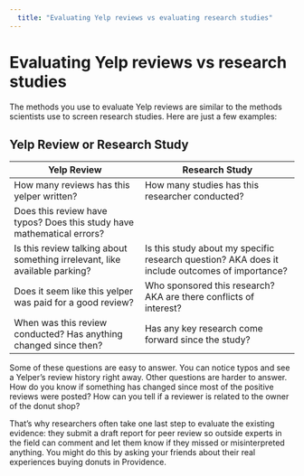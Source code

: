 ```yaml
---
  title: "Evaluating Yelp reviews vs evaluating research studies"
---
```


# Evaluating Yelp reviews vs research studies


The methods you use to evaluate Yelp reviews are similar to the methods scientists use to screen research studies. Here are just a few examples:


## Yelp Review or Research Study

| Yelp Review | Research Study |
| ----------- | ------------- | 
| How many reviews has this yelper written? | How many studies has this researcher conducted? | 
| Does this review have typos? Does this study have mathematical errors? | 
| Is this review talking about something irrelevant, like available parking? | Is this study about my specific research question? AKA does it include outcomes of importance? | 
| Does it seem like this yelper was paid for a good review? | Who sponsored this research? AKA are there conflicts of interest? | 
| When was this review conducted? Has anything changed since then? | Has any key research come forward since the study? | 

Some of these questions are easy to answer.  You can notice typos and see a Yelper’s review history right away. Other questions are harder to answer. How do you know if something has changed since most of the positive reviews were posted? How can you tell if a reviewer is related to the owner of the donut shop?  

That’s why researchers often take one last step to evaluate the existing evidence: they submit a draft report for peer review so outside experts in the field can comment and let them know if they missed or misinterpreted anything. You might do this by asking your friends about their real experiences buying donuts in Providence.

